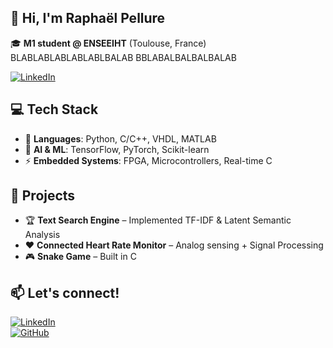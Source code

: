 ## 👋 Hi, I'm Raphaël Pellure  

🎓 **M1 student @ ENSEEIHT** (Toulouse, France)  
BLABLABLABLABLABLBALAB
BBLABALBALBALBALAB


[![LinkedIn](https://img.shields.io/badge/LinkedIn-Profile-blue?logo=linkedin)](https://www.linkedin.com/in/rapha%C3%ABl-pellure/)  

## 💻 Tech Stack  
- 🔧 **Languages**: Python, C/C++, VHDL, MATLAB  
- 🧠 **AI & ML**: TensorFlow, PyTorch, Scikit-learn  
- ⚡ **Embedded Systems**: FPGA, Microcontrollers, Real-time C  

## 🚀 Projects  
- 🏆 **Text Search Engine** – Implemented TF-IDF & Latent Semantic Analysis  
- ❤️ **Connected Heart Rate Monitor** – Analog sensing + Signal Processing  
- 🎮 **Snake Game** – Built in C

## 📫 Let's connect!  
[![LinkedIn](https://img.shields.io/badge/LinkedIn-Profile-blue?logo=linkedin)](https://www.linkedin.com/in/rapha%C3%ABl-pellure/)  
[![GitHub](https://img.shields.io/badge/GitHub-Profile-black?logo=github)](https://github.com/YourGitHubUsername)  

